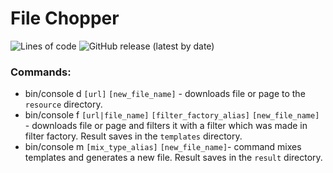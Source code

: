 # File Chopper
 ![Lines of code](https://img.shields.io/tokei/lines/github/bwormguy/chopper)
 ![GitHub release (latest by date)](https://img.shields.io/github/v/release/bwormguy/chopper)  
### Commands:
* bin/console d `[url]` `[new_file_name]` - downloads file or page to the `resource` directory.
* bin/console f `[url|file_name]` `[filter_factory_alias]` `[new_file_name]` - downloads file or page and filters it with a filter which was made in filter factory. Result saves in the `templates` directory.
* bin/console m `[mix_type_alias]` `[new_file_name]`- command mixes templates and generates a new file. Result saves in the `result` directory.

